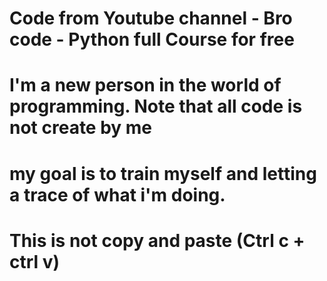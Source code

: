 # Code from Youtube channel - Bro code - Python full Course for free
# I'm a new person in the world of programming. Note that all code is not create by me
# my goal is to train myself and letting a trace of what i'm doing.
# This is not copy and paste (Ctrl c + ctrl v) 
